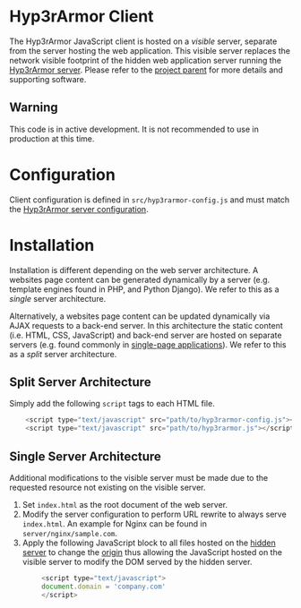 # Hyp3rArmor Client
The Hyp3rArmor JavaScript client is hosted on a *visible* server, separate from the
server hosting the web application. This visible server replaces the network visible footprint of the hidden web application server running the  [Hyp3rArmor server](https://github.com/wil3/hyp3rarmor-server).
Please refer to the [project parent](https://github.com/wil3/hyp3rarmor) for more details and supporting software.


## Warning

This code is in active development. It is not recommended to use in production
at this time.


# Configuration

Client configuration  is defined in `src/hyp3rarmor-config.js` and must match
the  [Hyp3rArmor server configuration](https://github.com/wil3/hyp3rarmor-server/blob/master/conf/hyp3rarmor.yaml).

# Installation
Installation is different depending on the web server architecture. 
A websites page content can be generated dynamically by a server (e.g. template
engines found in PHP, and 
Python Django). We refer to this as a *single* server architecture.  

Alternatively, a websites page content can be updated dynamically via AJAX
requests to a back-end server. 
In this architecture the static content (i.e. HTML, CSS, JavaScript) and back-end server are hosted on separate servers (e.g. found
commonly in [single-page
applications](https://en.wikipedia.org/wiki/Single-page_application)). We refer
to this as a *split* server architecture.   

## Split Server Architecture
Simply add the following `script` tags to each HTML file.  

```javascript
	<script type="text/javascript" src="path/to/hyp3rarmor-config.js"></script>
	<script type="text/javascript" src="path/to/hyp3rarmor.js"></script>
```
## Single Server Architecture 

Additional modifications to the visible server must be  made due to the
requested resource not existing on the visible server. 

1. Set `index.html`  as the  root document of the web server.
2. Modify the server  configuration to perform URL rewrite to always serve `index.html`. An
   example for Nginx can be found in `server/nginx/sample.com`.
3. Apply the following JavaScript block to all files hosted on the  [hidden server](https://github.com/wil3/hyp3rarmor-server) to change the [origin](https://developer.mozilla.org/en-US/docs/Web/Security/Same-origin_policy) thus allowing the JavaScript hosted on the visible server to modify the DOM served by the hidden server.  

```javascript
		<script type="text/javascript">
		document.domain = 'company.com'
		</script>
```
